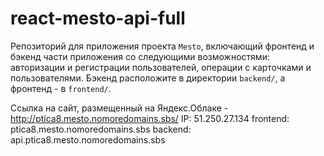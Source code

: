 # react-mesto-api-full
Репозиторий для приложения проекта `Mesto`, включающий фронтенд и бэкенд части приложения со следующими возможностями: авторизации и регистрации пользователей, операции с карточками и пользователями. Бэкенд расположите в директории `backend/`, а фронтенд - в `frontend/`. 
  
Ссылка на сайт, размещенный на Яндекс.Облаке - http://ptica8.mesto.nomoredomains.sbs/
IP: 51.250.27.134
frontend: ptica8.mesto.nomoredomains.sbs
backend: api.ptica8.mesto.nomoredomains.sbs
